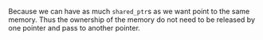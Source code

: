 Because we can have as much ```shared_ptr```s as we want point to the same memory. Thus the ownership of the memory do not need to be released by one pointer and pass to another pointer.